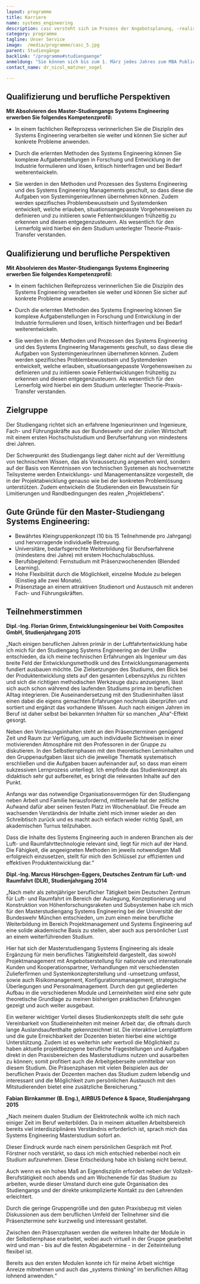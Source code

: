 ```yaml
---
layout: programme
title: Karriere
name: systems_engineering
description: casc versteht sich im Prozess der Angebotsplanung, -realisierung und -verbesserung als Dienstleister, der akademischen Verantwortlichen und Unternehmen insbesondere eine administrativ-organisatorische Unterstützung entlang der gesamten Wertschöpfungskette der Weiterbildungsangebote anbietet.
category: programme
tagline: Unser Service
image:  /media/programme/casc_5.jpg
parent: Studiengänge
backlink: "/programme#studiengaenge"
anmeldung: "Sie können sich bis zum 1. März jedes Jahres zum MBA Public Management anmelden, der Studiengang beginnt im April jedes Jahres."
contact_name: dr_nicol_matzner_vogel

---
```



## Qualifizierung und berufliche Perspektiven

**Mit Absolvieren des Master-Studiengangs Systems Engineering erwerben Sie folgendes Kompetenzprofil:**

* In einem fachlichen Reifeprozess verinnerlichen Sie die Disziplin des Systems Engineering verarbeiten sie weiter und können Sie sicher auf konkrete Probleme anwenden.

* Durch die erlernten Methoden des Systems Engineering können Sie komplexe Aufgabenstellungen in Forschung und Entwicklung in der Industrie formulieren und lösen, kritisch hinterfragen und bei Bedarf weiterentwickeln.

* Sie werden in den Methoden und Prozessen des Systems Engineering und des Systems Engineering Managements geschult, so dass diese die Aufgaben von SystemingenieurInnen übernehmen können. Zudem werden spezifisches Problembewusstsein und Systemdenken entwickelt, welche erlauben, situationsangepasste Vorgehensweisen zu definieren und zu initiieren sowie Fehlentwicklungen frühzeitig zu erkennen und diesen entgegenzusteuern. Als wesentlich für den Lernerfolg wird hierbei ein dem Studium unterlegter Theorie-Praxis-Transfer verstanden.

## Qualifizierung und berufliche Perspektiven

**Mit Absolvieren des Master-Studiengangs Systems Engineering erwerben Sie folgendes  Kompetenzprofil:**

* In einem fachlichen Reifeprozess verinnerlichen Sie die Disziplin des Systems Engineering verarbeiten sie weiter und können Sie sicher auf konkrete Probleme anwenden.

* Durch die erlernten Methoden des Systems Engineering können Sie komplexe Aufgabenstellungen in Forschung und Entwicklung in der Industrie formulieren und lösen, kritisch hinterfragen und bei Bedarf weiterentwickeln.

* Sie werden in den Methoden und Prozessen des Systems Engineering und des Systems Engineering Managements geschult, so dass diese die Aufgaben von SystemingenieurInnen übernehmen können. Zudem werden spezifisches Problembewusstsein und Systemdenken entwickelt, welche erlauben, situationsangepasste Vorgehensweisen zu definieren und zu initiieren sowie Fehlentwicklungen frühzeitig zu erkennen und diesen entgegenzusteuern. Als wesentlich für den Lernerfolg wird hierbei ein dem Studium unterlegter Theorie-Praxis-Transfer verstanden.


## Zielgruppe 

Der Studiengang richtet sich an erfahrene Ingenieurinnen und Ingenieure, Fach- und Führungskräfte aus der Bundeswehr und der zivilen Wirtschaft mit einem ersten Hochschulstudium und Berufserfahrung von mindestens drei Jahren. 

Der Schwerpunkt des Studiengangs liegt daher nicht auf der Vermittlung von technischem Wissen, das als Voraussetzung angesehen wird, sondern auf der Basis von Kenntnissen von technischen Systemen als hochvernetzte Teilsysteme werden Entwicklungs- und Managementansätze vorgestellt, die in der Projektabwicklung genauso wie bei der konkreten Problemlösung unterstützen. Zudem entwickeln die Studierenden ein Bewusstsein für Limitierungen und Randbedingungen des realen „Projektlebens“. 

## Gute Gründe für den Master-Studiengang Systems Engineering:

* Bewährtes Kleingruppenkonzept (10 bis 15 Teilnehmende pro Jahrgang) und hervorragende individuelle Betreuung.
* Universitäre, bedarfsgerechte Weiterbildung für Berufserfahrene (mindestens drei Jahre) mit erstem Hochschulabschluss.
* Berufsbegleitend: Fernstudium mit Präsenzwochenenden (Blended Learning).
* Hohe Flexibilität durch die Möglichkeit, einzelne Module zu belegen (Einstieg alle zwei Monate).
* Präsenztage an einem attraktiven Studienort und Austausch mit anderen Fach- und Führungskräften.

## Teilnehmerstimmen

**Dipl.-Ing. Florian Grimm, Entwicklungsingenieur bei Voith Composites GmbH, Studienjahrgang 2015**

„Nach einigen beruflichen Jahren primär in der Luftfahrtentwicklung habe ich mich für den Studiengang Systems Engineering an der UniBw entschieden, da ich meine technischen Erfahrungen als Ingenieur um das breite Feld der Entwicklungsmethodik und des Entwicklungsmanagements fundiert ausbauen möchte. Die Zielsetzungen des Studiums, den Blick bei der Produktentwicklung stets auf den gesamten Lebenszyklus zu richten und sich die richtigen methodischen Werkzeuge dazu anzueignen, lässt sich auch schon während des laufenden Studiums prima im beruflichen Alltag integrieren. Die Auseinandersetzung mit den Studieninhalten lässt einen dabei die eigens gemachten Erfahrungen nochmals überprüfen und sortiert und ergänzt das vorhandene Wissen. Auch nach einigen Jahren im Beruf ist daher selbst bei bekannten Inhalten für so manchen „Aha“-Effekt gesorgt.

Neben den Vorlesungsinhalten steht an den Präsenzterminen genügend Zeit und Raum zur Verfügung, um auch individuelle Sichtweisen in einer motivierenden Atmosphäre mit den Professoren in der Gruppe zu diskutieren. In den Selbstlernphasen mit den theoretischen Lerninhalten und den Gruppenaufgaben lässt sich die jeweilige Thematik systematisch erschließen und die Aufgaben bauen aufeinander auf, so dass man einem sukzessiven Lernprozess unterliegt. Ich empfinde das Studienkonzept als didaktisch sehr gut aufbereitet, es bringt die relevanten Inhalte auf den Punkt.

Anfangs war das notwendige Organisationsvermögen für den Studiengang neben Arbeit und Familie herausfordernd, mittlerweile hat der zeitliche Aufwand dafür aber seinen festen Platz im Wochenablauf. Die Freude am wachsenden Verständnis der Inhalte zieht mich immer wieder an den Schreibtisch zurück und es macht auch einfach wieder richtig Spaß, am akademischen Turnus teilzuhaben.

Dass die Inhalte des Systems Engineering auch in anderen Branchen als der Luft- und Raumfahrttechnologie relevant sind, liegt für mich auf der Hand. Die Fähigkeit, die angeeigneten Methoden im jeweils notwendigen Maß erfolgreich einzusetzen, stellt für mich den Schlüssel zur effizienten und effektiven Produktentwicklung dar.“

**Dipl.-Ing. Marcus Hörschgen-Eggers, Deutsches Zentrum für Luft- und Raumfahrt (DLR), Studienjahrgang 2014**

„Nach mehr als zehnjähriger beruflicher Tätigkeit beim Deutschen Zentrum für Luft- und Raumfahrt im Bereich der Auslegung, Konzeptionierung und Konstruktion von Höhenforschungsraketen und Subsystemen habe ich mich für den Masterstudiengang Systems Engineering bei der Universität der Bundeswehr München entschieden, um zum einen meine berufliche Weiterbildung im Bereich Projektmanagement und Systems Engineering auf eine solide akademische Basis zu stellen, aber auch aus persönlicher Lust an einem weiterführenden Studium.

Hier hat sich der Masterstudiengang Systems Engineering als ideale Ergänzung für mein berufliches Tätigkeitsfeld dargestellt, das sowohl Projektmanagement mit Angebotserstellung für nationale und internationale Kunden und Kooperationspartner, Verhandlungen mit verschiedensten Zulieferfirmen und Systemkonzepterstellung und -umsetzung umfasst, sowie auch Risikomanagement, Konfigurationsmanagement, strategische Überlegungen und Personalmanagement. Durch den gut gegliederten Aufbau in die verschiedenen Module und Lerneinheiten wird eine sehr gute theoretische Grundlage zu meinen bisherigen praktischen Erfahrungen gezeigt und auch weiter ausgebaut.

Ein weiterer wichtiger Vorteil dieses Studienkonzepts stellt die sehr gute Vereinbarkeit von Studieneinheiten mit meiner Arbeit dar, die oftmals durch lange Auslandsaufenthalte gekennzeichnet ist. Die interaktive Lernplattform und die gute Erreichbarkeit der Dozenten bieten hierbei eine wichtige Unterstützung. Zudem ist es weiterhin sehr wertvoll die Möglichkeit zu haben aktuelle projektbezogene berufliche Fragestellungen und Aufgaben direkt in den Praxisbereichen des Masterstudiums nutzen und ausarbeiten zu können; somit profitiert auch die Arbeitgeberseite unmittelbar von diesem Studium. Die Präsenzphasen mit vielen Beispielen aus der beruflichen Praxis der Dozenten machen das Studium zudem lebendig und interessant und die Möglichkeit zum persönlichen Austausch mit den Mitstudierenden bietet eine zusätzliche Bereicherung.“

**Fabian Birnkammer (B. Eng.), AIRBUS Defence & Space, Studienjahrgang 2015**

„Nach meinem dualen Studium der Elektrotechnik wollte ich mich nach einiger Zeit im Beruf weiterbilden. Da in meinem aktuellen Arbeitsbereich bereits viel interdisziplinäres Verständnis erforderlich ist, sprach mich das Systems Engineering Masterstudium sofort an. 

Dieser Eindruck wurde nach einem persönlichen Gespräch mit Prof. Förstner noch verstärkt, so dass ich mich entschied nebenbei noch ein Studium aufzunehmen. Diese Entscheidung habe ich bislang nicht bereut.

Auch wenn es ein hohes Maß an Eigendisziplin erfordert neben der Vollzeit-Berufstätigkeit noch abends und am Wochenende für das Studium zu arbeiten, wurde dieser Umstand durch eine gute Organisation des Studiengangs und der direkte unkomplizierte Kontakt zu den Lehrenden erleichtert.

Durch die geringe Gruppengröße und den guten Praxisbezug mit vielen Diskussionen aus dem beruflichen Umfeld der Teilnehmer sind die Präsenztermine sehr kurzweilig und interessant gestaltet.

Zwischen den Präsenzphasen werden die weiteren Inhalte der Module in der Selbstlernphase erarbeitet, wobei auch virtuell in der Gruppe gearbeitet wird und man - bis auf die festen Abgabetermine - in der Zeiteinteilung flexibel ist.

Bereits aus den ersten Modulen konnte ich für meine Arbeit wichtige Anreize mitnehmen und auch das „systems thinking“ im beruflichen Alltag lohnend anwenden.“